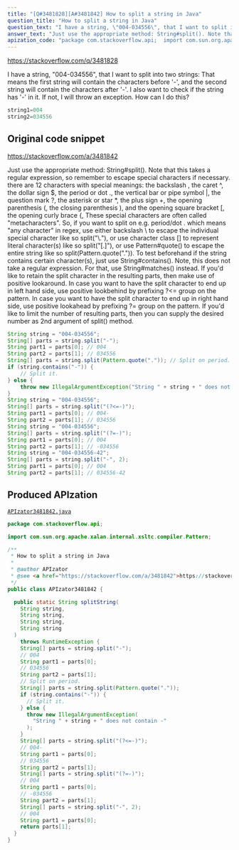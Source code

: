 ```yaml
---
title: "[Q#3481828][A#3481842] How to split a string in Java"
question_title: "How to split a string in Java"
question_text: "I have a string, \"004-034556\", that I want to split into two strings: That means the first string will contain the characters before '-', and the second string will contain the characters after '-'. I also want to check if the string has '-' in it. If not, I will throw an exception. How can I do this?"
answer_text: "Just use the appropriate method: String#split(). Note that this takes a regular expression, so remember to escape special characters if necessary. there are 12 characters with special meanings: the backslash \\, the caret ^, the dollar sign $, the period or dot ., the vertical bar or pipe symbol |, the question mark ?, the asterisk or star *, the plus sign +, the opening parenthesis (, the closing parenthesis ), and the opening square bracket [, the opening curly brace {, These special characters are often called \"metacharacters\". So, if you want to split on e.g. period/dot . which means \"any character\" in regex, use either backslash \\ to escape the individual special character like so split(\"\\\\.\"), or use character class [] to represent literal character(s) like so split(\"[.]\"), or use Pattern#quote() to escape the entire string like so split(Pattern.quote(\".\")). To test beforehand if the string contains certain character(s), just use String#contains(). Note, this does not take a regular expression. For that, use String#matches() instead. If you'd like to retain the split character in the resulting parts, then make use of positive lookaround. In case you want to have the split character to end up in left hand side, use positive lookbehind by prefixing ?<= group on the pattern. In case you want to have the split character to end up in right hand side, use positive lookahead by prefixing ?= group on the pattern. If you'd like to limit the number of resulting parts, then you can supply the desired number as 2nd argument of split() method."
apization_code: "package com.stackoverflow.api;  import com.sun.org.apache.xalan.internal.xsltc.compiler.Pattern;  /**  * How to split a string in Java  *  * @author APIzator  * @see <a href=\"https://stackoverflow.com/a/3481842\">https://stackoverflow.com/a/3481842</a>  */ public class APIzator3481842 {    public static String splitString(     String string,     String string,     String string,     String string   )     throws RuntimeException {     String[] parts = string.split(\"-\");     // 004     String part1 = parts[0];     // 034556     String part2 = parts[1];     // Split on period.     String[] parts = string.split(Pattern.quote(\".\"));     if (string.contains(\"-\")) {       // Split it.     } else {       throw new IllegalArgumentException(         \"String \" + string + \" does not contain -\"       );     }     String[] parts = string.split(\"(?<=-)\");     // 004-     String part1 = parts[0];     // 034556     String part2 = parts[1];     String[] parts = string.split(\"(?=-)\");     // 004     String part1 = parts[0];     // -034556     String part2 = parts[1];     String[] parts = string.split(\"-\", 2);     // 004     String part1 = parts[0];     return parts[1];   } }"
---
```


https://stackoverflow.com/q/3481828

I have a string, &quot;004-034556&quot;, that I want to split into two strings:
That means the first string will contain the characters before &#x27;-&#x27;, and the second string will contain the characters after &#x27;-&#x27;. I also want to check if the string has &#x27;-&#x27; in it. If not, I will throw an exception. How can I do this?


```java
string1=004
string2=034556
```


## Original code snippet

https://stackoverflow.com/a/3481842

Just use the appropriate method: String#split().
Note that this takes a regular expression, so remember to escape special characters if necessary.
there are 12 characters with special meanings: the backslash \, the caret ^, the dollar sign $, the period or dot ., the vertical bar or pipe symbol |, the question mark ?, the asterisk or star *, the plus sign +, the opening parenthesis (, the closing parenthesis ), and the opening square bracket [, the opening curly brace {, These special characters are often called &quot;metacharacters&quot;.
So, if you want to split on e.g. period/dot . which means &quot;any character&quot; in regex, use either backslash \ to escape the individual special character like so split(&quot;\\.&quot;), or use character class [] to represent literal character(s) like so split(&quot;[.]&quot;), or use Pattern#quote() to escape the entire string like so split(Pattern.quote(&quot;.&quot;)).
To test beforehand if the string contains certain character(s), just use String#contains().
Note, this does not take a regular expression. For that, use String#matches() instead.
If you&#x27;d like to retain the split character in the resulting parts, then make use of positive lookaround. In case you want to have the split character to end up in left hand side, use positive lookbehind by prefixing ?&lt;= group on the pattern.
In case you want to have the split character to end up in right hand side, use positive lookahead by prefixing ?= group on the pattern.
If you&#x27;d like to limit the number of resulting parts, then you can supply the desired number as 2nd argument of split() method.

```java
String string = "004-034556";
String[] parts = string.split("-");
String part1 = parts[0]; // 004
String part2 = parts[1]; // 034556
String[] parts = string.split(Pattern.quote(".")); // Split on period.
if (string.contains("-")) {
    // Split it.
} else {
    throw new IllegalArgumentException("String " + string + " does not contain -");
}
String string = "004-034556";
String[] parts = string.split("(?<=-)");
String part1 = parts[0]; // 004-
String part2 = parts[1]; // 034556
String string = "004-034556";
String[] parts = string.split("(?=-)");
String part1 = parts[0]; // 004
String part2 = parts[1]; // -034556
String string = "004-034556-42";
String[] parts = string.split("-", 2);
String part1 = parts[0]; // 004
String part2 = parts[1]; // 034556-42
```

## Produced APIzation

[`APIzator3481842.java`](https://github.com/pasqualesalza/apization-temp-data/raw/master/apizations/java/APIzator3481842.java)

```java
package com.stackoverflow.api;

import com.sun.org.apache.xalan.internal.xsltc.compiler.Pattern;

/**
 * How to split a string in Java
 *
 * @author APIzator
 * @see <a href="https://stackoverflow.com/a/3481842">https://stackoverflow.com/a/3481842</a>
 */
public class APIzator3481842 {

  public static String splitString(
    String string,
    String string,
    String string,
    String string
  )
    throws RuntimeException {
    String[] parts = string.split("-");
    // 004
    String part1 = parts[0];
    // 034556
    String part2 = parts[1];
    // Split on period.
    String[] parts = string.split(Pattern.quote("."));
    if (string.contains("-")) {
      // Split it.
    } else {
      throw new IllegalArgumentException(
        "String " + string + " does not contain -"
      );
    }
    String[] parts = string.split("(?<=-)");
    // 004-
    String part1 = parts[0];
    // 034556
    String part2 = parts[1];
    String[] parts = string.split("(?=-)");
    // 004
    String part1 = parts[0];
    // -034556
    String part2 = parts[1];
    String[] parts = string.split("-", 2);
    // 004
    String part1 = parts[0];
    return parts[1];
  }
}

```